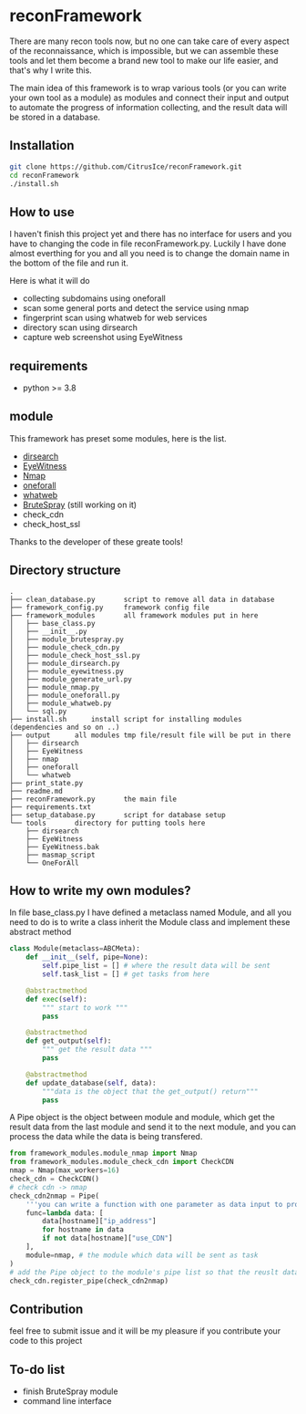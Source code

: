 # reconFramework

There are many recon tools now, but no one can take care of every aspect of the reconnaissance, which is impossible, but we can assemble these tools and let them become a brand new tool to make our life easier, and that's why I write this.

The main idea of this framework is to wrap various tools (or you can write your own tool as a module) as modules and connect their input and output to automate the progress of information collecting, and the result data will be stored in a database.

## Installation

```bash
git clone https://github.com/CitrusIce/reconFramework.git
cd reconFramework
./install.sh
```

## How to use 

I haven't finish this project yet and there has no interface for users and you have to changing the code in file reconFramework.py. Luckily I have done almost everthing for you and all you need is to change the domain name in the bottom of the file and run it. 

Here is what it will do

- collecting subdomains using oneforall
- scan some general ports and detect the service using nmap
- fingerprint scan using whatweb for web services
- directory scan using dirsearch
- capture web screenshot using EyeWitness

## requirements

- python >= 3.8

## module

This framework has preset some modules, here is the list.

- [dirsearch](https://github.com/maurosoria/dirsearch)
- [EyeWitness](https://github.com/FortyNorthSecurity/EyeWitness)
- [Nmap](https://nmap.org/)
- [oneforall](https://github.com/shmilylty/OneForAll)
- [whatweb](https://github.com/urbanadventurer/WhatWeb)
- [BruteSpray](https://github.com/x90skysn3k/brutespray) (still working on it)
- check_cdn 
- check_host_ssl

Thanks to the developer of these greate tools! 

## Directory structure

```
.
├── clean_database.py       script to remove all data in database
├── framework_config.py     framework config file
├── framework_modules       all framework modules put in here
│   ├── base_class.py
│   ├── __init__.py
│   ├── module_brutespray.py
│   ├── module_check_cdn.py
│   ├── module_check_host_ssl.py
│   ├── module_dirsearch.py
│   ├── module_eyewitness.py
│   ├── module_generate_url.py
│   ├── module_nmap.py
│   ├── module_oneforall.py
│   ├── module_whatweb.py
│   └── sql.py
├── install.sh      install script for installing modules (dependencies and so on ..)
├── output      all modules tmp file/result file will be put in there
│   ├── dirsearch
│   ├── EyeWitness
│   ├── nmap
│   ├── oneforall
│   └── whatweb
├── print_state.py
├── readme.md
├── reconFramework.py       the main file
├── requirements.txt
├── setup_database.py       script for database setup
└── tools       directory for putting tools here
    ├── dirsearch
    ├── EyeWitness
    ├── EyeWitness.bak
    ├── masmap_script
    └── OneForAll
```

## How to write my own modules?

In file base_class.py I have defined a metaclass named Module, and all you need to do is to write a class inherit the Module class and implement these abstract method

```python
class Module(metaclass=ABCMeta):
    def __init__(self, pipe=None):
        self.pipe_list = [] # where the result data will be sent
        self.task_list = [] # get tasks from here

    @abstractmethod
    def exec(self):
        """ start to work """
        pass

    @abstractmethod
    def get_output(self):
        """ get the result data """
        pass

    @abstractmethod
    def update_database(self, data):
        """data is the object that the get_output() return"""
        pass
```

A Pipe object is the object between module and module, which get the result data from the last module and send it to the next module, and you can process the data while the data is being transfered.

```python
from framework_modules.module_nmap import Nmap
from framework_modules.module_check_cdn import CheckCDN
nmap = Nmap(max_workers=16)
check_cdn = CheckCDN()
# check cdn -> nmap
check_cdn2nmap = Pipe(
    '''you can write a function with one parameter as data input to process the data'''
    func=lambda data: [
        data[hostname]["ip_address"]
        for hostname in data
        if not data[hostname]["use_CDN"]
    ],
    module=nmap, # the module which data will be sent as task
)
# add the Pipe object to the module's pipe list so that the reuslt data will be sent to pipe
check_cdn.register_pipe(check_cdn2nmap) 
```

## Contribution

feel free to submit issue and it will be my pleasure if you contribute your code to this project


## To-do list

- finish BruteSpray module
- command line interface